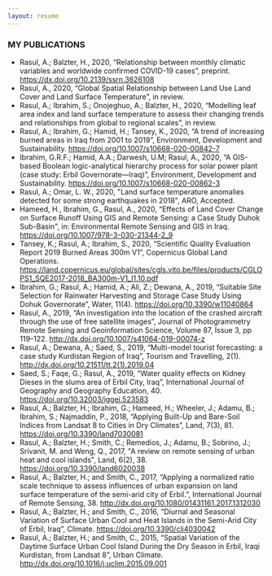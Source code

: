 ```yaml
---
layout: resume
---
```

### MY PUBLICATIONS
*	Rasul, A.; Balzter, H., 2020, “Relationship between monthly climatic variables and worldwide confirmed COVID-19 cases”, preprint. <https://dx.doi.org/10.2139/ssrn.3626108>
*	Rasul, A., 2020, “Global Spatial Relationship between Land Use Land Cover and Land Surface Temperature”, in review.
*	Rasul, A.; Ibrahim, S.; Onojeghuo, A.; Balzter, H., 2020, “Modelling leaf area index and land surface temperature to assess their changing trends and relationships from global to regional scales”, in review.
*	Rasul, A.; Ibrahim, G.; Hamid, H.; Tansey, K., 2020, “A trend of increasing burned areas in Iraq from 2001 to 2019”, Environment, Development and Sustainability. <https://doi.org/10.1007/s10668-020-00842-7>
*	Ibrahim, G.R.F.; Hamid, A.A.; Darwesh, U.M; Rasul, A., 2020, “A GIS-based Boolean logic-analytical hierarchy process for solar power plant (case study: Erbil Governorate—Iraq)”, Environment, Development and Sustainability. <https://doi.org/10.1007/s10668-020-00862-3> 
*	Rasul, A.; Omar, L. W., 2020, "Land surface temperature anomalies detected for some strong earthquakes in 2018", ARO, Accepted. 
*	Hameed, H., Ibrahim, G., Rasul, A., 2020, “Effects of Land Cover Change on Surface Runoff Using GIS and Remote Sensing: a Case Study Duhok Sub-Basin", in: Environmental Remote Sensing and GIS in Iraq. <https://doi.org/10.1007/978-3-030-21344-2_9> 
*	Tansey, K.; Rasul, A.; Ibrahim, S., 2020, “Scientific Quality Evaluation Report 2019 Burned Areas 300m V1”, Copernicus Global Land Operations. <https://land.copernicus.eu/global/sites/cgls.vito.be/files/products/CGLOPS1_SQE2017-2018_BA300m-V1_I1.10.pdf>
*	Ibrahim, G.; Rasul, A.; Hamid, A.; Ali, Z.; Dewana, A., 2019, “Suitable Site Selection for Rainwater Harvesting and Storage Case Study Using Dohuk Governorate”, Water, 11(4). <https://doi.org/10.3390/w11040864> 
*	Rasul, A., 2019, “An investigation into the location of the crashed aircraft through the use of free satellite images”, Journal of Photogrammetry Remote Sensing and Geoinformation Science, Volume 87, Issue 3, pp 119–122. <http://dx.doi.org/10.1007/s41064-019-00074-z> 
*	Rasul, A.; Dewana, A.; Saed, S., 2019, “Multi-model tourist forecasting: a case study Kurdistan Region of Iraq”, Tourism and Travelling, 2(1). <http://dx.doi.org/10.21511/tt.2(1).2019.04>
*	Saed, S.; Faqe, G.; Rasul, A., 2019, “Water quality effects on Kidney Dieses in the slums area of Erbil City, Iraq”, International Journal of Geography and Geography Education, 40. <https://doi.org/10.32003/iggei.523583> 
*	Rasul, A.; Balzter, H.; Ibrahim, G.; Hameed, H.; Wheeler, J.; Adamu, B.; Ibrahim, S.; Najmaddin, P., 2018, “Applying Built-Up and Bare-Soil Indices from Landsat 8 to Cities in Dry Climates”, Land, 7(3), 81. <https://doi.org/10.3390/land7030081>
*	Rasul, A.; Balzter, H.; Smith, C.; Remedios, J.; Adamu, B.; Sobrino, J.; Srivanit, M. and Weng, Q., 2017, "A review on remote sensing of urban heat and cool islands", Land, 6(2), 38. <https://doi.org/10.3390/land6020038>
*	Rasul, A.; Balzter, H.; and Smith, C., 2017, “Applying a normalized ratio scale technique to assess influences of urban expansion on land surface temperature of the semi-arid city of Erbil.”, International Journal of Remote Sensing, 38. <http://dx.doi.org/10.1080/01431161.2017.1312030>
*	Rasul, A.; Balzter, H.; and Smith, C., 2016, “Diurnal and Seasonal Variation of Surface Urban Cool and Heat Islands in the Semi-Arid City of Erbil, Iraq”, Climate. <https://doi.org/10.3390/cli4030042> 
*	Rasul, A.; Balzter, H.; and Smith, C., 2015, “Spatial Variation of the Daytime Surface Urban Cool Island During the Dry Season in Erbil, Iraqi Kurdistan, from Landsat 8”, Urban Climate. <http://dx.doi.org/10.1016/j.uclim.2015.09.001>
